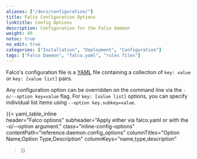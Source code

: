 ```yaml
---
aliases: ["/docs/configuration/"]
title: Falco Configuration Options
linktitle: Config Options
description: Configuration for the Falco daemon
weight: 40
notoc: true
no_edit: true
categories: ["Installation", "Deployment", "Configuration"]
tags: ["Falco Daemon", "falco.yaml", "rules files"]
---
```


Falco's configuration file is a [YAML](http://www.yaml.org/start.html) file containing a collection of `key: value` or `key: [value list]` pairs.

Any configuration option can be overridden on the command line via the `-o/--option key=value` flag. 
For `key: [value list]` options, you can specify individual list items using `--option key.subkey=value`.

{{< yaml_table_inline  
    header="Falco options"
    subheader="Apply either via falco.yaml or with the -o/--option argument."
    class="inline-config-options"
    contentPath="reference.daemon.config_options"
    columnTitles="Option Name,Option Type,Description"
    columnKeys="name,type,description"
>}}
